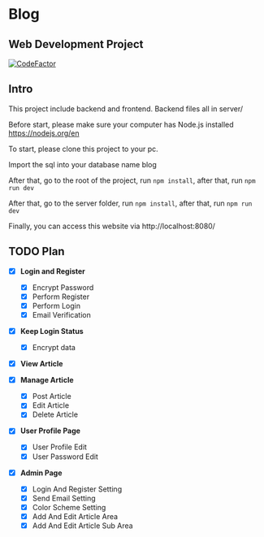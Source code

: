 # Blog

## Web Development Project

[![CodeFactor](https://www.codefactor.io/repository/github/jingming295/blog/badge)](https://www.codefactor.io/repository/github/jingming295/blog)

## Intro

This project include backend and frontend. Backend files all in server/

Before start, please make sure your computer has Node.js installed https://nodejs.org/en

To start, please clone this project to your pc.

Import the sql into your database name blog

After that, go to the root of the project, run ```npm install```, after that, run ```npm run dev```

After that, go to the server folder,  run ```npm install```, after that, run ```npm run dev```

Finally, you can access this website via http://localhost:8080/

## TODO Plan

- [x] **Login and Register**
  - [x] Encrypt Password
  - [x] Perform Register
  - [x] Perform Login 
  - [x] Email Verification

- [x] **Keep Login Status**
  - [x] Encrypt data

- [x] **View Article**
  
- [x] **Manage Article**
  - [x] Post Article
  - [x] Edit Article
  - [x] Delete Article

- [x] **User Profile Page**
  - [x] User Profile Edit
  - [x] User Password Edit

- [x] **Admin Page**
  - [x] Login And Register Setting
  - [x] Send Email Setting
  - [x] Color Scheme Setting
  - [x] Add And Edit Article Area
  - [x] Add And Edit Article Sub Area

